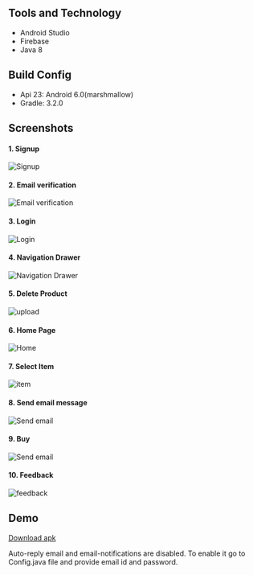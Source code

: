 
## Tools and Technology
- Android Studio
- Firebase
- Java 8

## Build Config
- Api 23: Android 6.0(marshmallow)
- Gradle: 3.2.0

## Screenshots


#### 1. Signup

![Signup](Screenshots/signup.jpeg)

#### 2. Email verification

![Email verification](Screenshots/email_verification.jpeg)

#### 3. Login

![Login](Screenshots/login.jpeg)

#### 4. Navigation Drawer

![Navigation Drawer](Screenshots/navigation.jpeg)

#### 5. Delete Product

![upload](Screenshots/delete.jpeg)

#### 6. Home Page

![Home](Screenshots/item_list.jpeg)

#### 7. Select Item

![item](Screenshots/item.jpeg)

#### 8. Send email message

![Send email](Screenshots/message2.jpeg)

#### 9. Buy

![Send email](Screenshots/buy.jpeg)

#### 10. Feedback

![feedback](Screenshots/Feedback.jpg)


## Demo
[Download apk](https://github.com/gradlicacademy/farmer-agriculture-android/blob/master/app-debug.apk)

Auto-reply email and email-notifications are disabled. To enable it go to Config.java file and provide email id and password.

